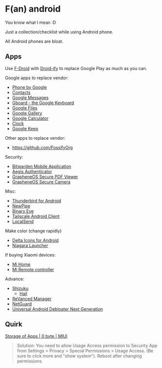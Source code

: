 # F(an) android

You know what I mean :D

Just a collection/checklist while using Android phone.

All Android phones are bloat.

## Apps

Use [F-Droid](https://f-droid.org/en/) with
[Droid-ify](https://github.com/Droid-ify/client) to replace Google Play as much
as you can.

Google apps to replace vendor:

- [Phone by Google](https://play.google.com/store/apps/details?id=com.google.android.dialer)
- [Contacts](https://play.google.com/store/apps/details?id=com.google.android.contacts)
- [Google Messages](https://play.google.com/store/apps/details?id=com.google.android.apps.messaging)
- [Gboard - the Google Keyboard](https://play.google.com/store/apps/details?id=com.google.android.inputmethod.latin)
- [Google Files](https://play.google.com/store/apps/details?id=com.google.android.apps.nbu.files)
- [Google Gallery](https://play.google.com/store/apps/details?id=com.google.android.apps.photosgo)
- [Google Calculator](https://play.google.com/store/apps/details?id=com.google.android.calculator)
- [Clock](https://play.google.com/store/apps/details?id=com.google.android.deskclock)
- [Google Keep](https://play.google.com/store/apps/details?id=com.google.android.keep)

Other apps to replace vendor:

- https://github.com/FossifyOrg

Security:

- [Bitwarden Mobile Application](https://github.com/bitwarden/mobile)
- [Aegis Authenticator](https://github.com/beemdevelopment/Aegis)
- [GrapheneOS Secure PDF Viewer](https://github.com/GrapheneOS/PdfViewer)
- [GrapheneOS Secure Camera](https://github.com/GrapheneOS/Camera)

Misc:

- [Thunderbird for Android](https://github.com/thunderbird/thunderbird-android)
- [NewPipe](https://github.com/TeamNewPipe/NewPipe/)
- [Binary Eye](https://github.com/markusfisch/BinaryEye)
- [Tailscale Android Client](https://github.com/tailscale/tailscale-android)
- [LocalSend](https://github.com/localsend/localsend)

Make color (change rapidly)

- [Delta Icons for Android](https://github.com/Delta-Icons/android)
- [Niagara Launcher](https://play.google.com/store/apps/details?id=bitpit.launcher)

If buying Xiaomi devices:

- [Mi Home](https://play.google.com/store/apps/details?id=com.xiaomi.smarthome)
- [Mi Remote controller](https://play.google.com/store/apps/details?id=com.duokan.phone.remotecontroller)

Advance:

- [Shizuku](https://github.com/RikkaApps/Shizuku)
  - [Hail](https://github.com/aistra0528/Hail)
- [ReVanced Manager](https://github.com/ReVanced/revanced-manager)
- [NetGuard](https://github.com/M66B/NetGuard)
- [Universal Android Debloater Next Generation](https://github.com/Universal-Debloater-Alliance/universal-android-debloater-next-generation)

## Quirk

[Storage of Apps | 0 byte | MIUI](https://xdaforums.com/t/storage-of-apps-0-byte-miui.4111401/)

> Solution: You need to allow Usage Access permission to Security App from
> Settings > Privacy > Special Permissions > Usage Access. (Be sure to click
> more and "show system"). Reboot after changing permissions.
